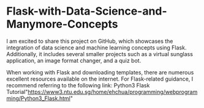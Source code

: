 # Flask-with-Data-Science-and-Manymore-Concepts


I am excited to share this project on GitHub, which showcases the integration of data science and machine learning concepts using Flask. Additionally, it includes several smaller projects such as a virtual sunglass application, an image format changer, and a quiz bot.

When working with Flask and downloading templates, there are numerous excellent resources available on the internet. For Flask-related guidance, I recommend referring to the following link: Python3 Flask Tutorial"https://www3.ntu.edu.sg/home/ehchua/programming/webprogramming/Python3_Flask.html"
